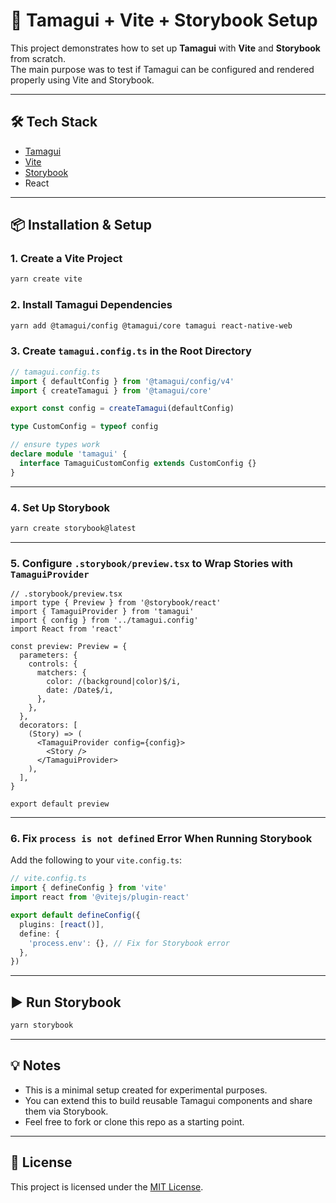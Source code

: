 # 🚀 Tamagui + Vite + Storybook Setup

This project demonstrates how to set up **Tamagui** with **Vite** and **Storybook** from scratch.  
The main purpose was to test if Tamagui can be configured and rendered properly using Vite and Storybook.

---

## 🛠️ Tech Stack

- [Tamagui](https://tamagui.dev/)
- [Vite](https://vitejs.dev/)
- [Storybook](https://storybook.js.org/)
- React

---

## 📦 Installation & Setup

### 1. Create a Vite Project

```bash
yarn create vite
```

### 2. Install Tamagui Dependencies

```bash
yarn add @tamagui/config @tamagui/core tamagui react-native-web
```

### 3. Create `tamagui.config.ts` in the Root Directory

```ts
// tamagui.config.ts
import { defaultConfig } from '@tamagui/config/v4'
import { createTamagui } from '@tamagui/core'

export const config = createTamagui(defaultConfig)

type CustomConfig = typeof config

// ensure types work
declare module 'tamagui' {
  interface TamaguiCustomConfig extends CustomConfig {}
}
```

---

### 4. Set Up Storybook

```bash
yarn create storybook@latest
```

---

### 5. Configure `.storybook/preview.tsx` to Wrap Stories with `TamaguiProvider`

```tsx
// .storybook/preview.tsx
import type { Preview } from '@storybook/react'
import { TamaguiProvider } from 'tamagui'
import { config } from '../tamagui.config'
import React from 'react'

const preview: Preview = {
  parameters: {
    controls: {
      matchers: {
        color: /(background|color)$/i,
        date: /Date$/i,
      },
    },
  },
  decorators: [
    (Story) => (
      <TamaguiProvider config={config}>
        <Story />
      </TamaguiProvider>
    ),
  ],
}

export default preview
```

---

### 6. Fix `process is not defined` Error When Running Storybook

Add the following to your `vite.config.ts`:

```ts
// vite.config.ts
import { defineConfig } from 'vite'
import react from '@vitejs/plugin-react'

export default defineConfig({
  plugins: [react()],
  define: {
    'process.env': {}, // Fix for Storybook error
  },
})
```

---

## ▶️ Run Storybook

```bash
yarn storybook
```

---

## 💡 Notes

- This is a minimal setup created for experimental purposes.
- You can extend this to build reusable Tamagui components and share them via Storybook.
- Feel free to fork or clone this repo as a starting point.

---

## 📄 License

This project is licensed under the [MIT License](LICENSE).
